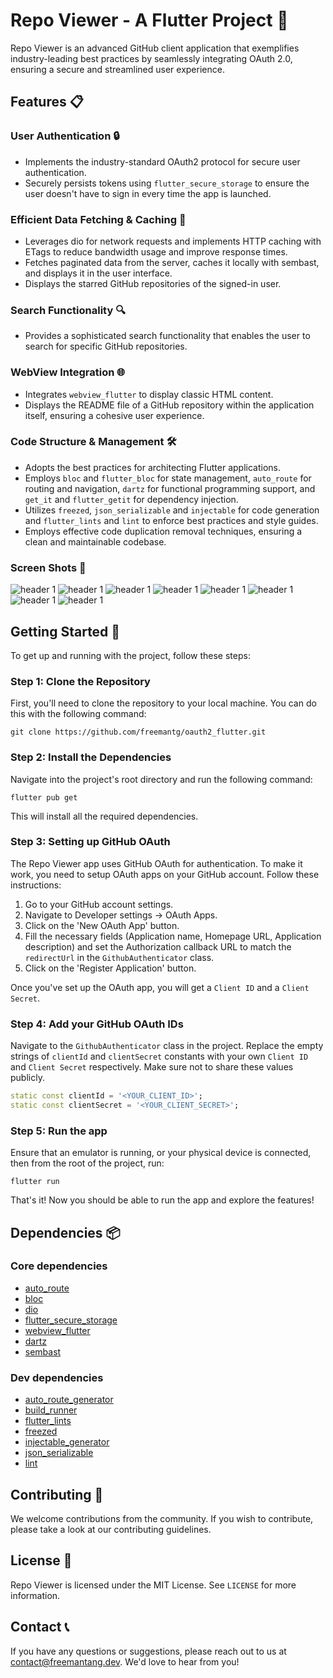 # Repo Viewer - A Flutter Project 🐙

Repo Viewer is an advanced GitHub client application that exemplifies industry-leading best practices by seamlessly integrating OAuth 2.0, ensuring a secure and streamlined user experience.

## Features 📋

### User Authentication 🔒
- Implements the industry-standard OAuth2 protocol for secure user authentication.
- Securely persists tokens using `flutter_secure_storage` to ensure the user doesn't have to sign in every time the app is launched.

### Efficient Data Fetching & Caching 🔄
- Leverages dio for network requests and implements HTTP caching with ETags to reduce bandwidth usage and improve response times.
- Fetches paginated data from the server, caches it locally with sembast, and displays it in the user interface.
- Displays the starred GitHub repositories of the signed-in user.

### Search Functionality 🔍
- Provides a sophisticated search functionality that enables the user to search for specific GitHub repositories.

### WebView Integration 🌐
- Integrates `webview_flutter` to display classic HTML content.
- Displays the README file of a GitHub repository within the application itself, ensuring a cohesive user experience.

### Code Structure & Management 🛠️
- Adopts the best practices for architecting Flutter applications.
- Employs `bloc` and `flutter_bloc` for state management, `auto_route` for routing and navigation, `dartz` for functional programming support, and `get_it` and `flutter_getit` for dependency injection.
- Utilizes `freezed`, `json_serializable` and `injectable` for code generation and `flutter_lints` and `lint` to enforce best practices and style guides.
- Employs effective code duplication removal techniques, ensuring a clean and maintainable codebase.

### Screen Shots 📱

![header 1](screenshots/oauth2_1.png)
![header 1](screenshots/oauth2_2.png)
![header 1](screenshots/oauth2_3.png)
![header 1](screenshots/oauth2_4.png)
![header 1](screenshots/oauth2_5.png)
![header 1](screenshots/oauth2_6.png)
![header 1](screenshots/oauth2_7.png)
![header 1](screenshots/oauth2_8.png)


## Getting Started 🚀

To get up and running with the project, follow these steps:

### Step 1: Clone the Repository

First, you'll need to clone the repository to your local machine. You can do this with the following command:

```
git clone https://github.com/freemantg/oauth2_flutter.git
```

### Step 2: Install the Dependencies

Navigate into the project's root directory and run the following command:

```
flutter pub get
```

This will install all the required dependencies.

### Step 3: Setting up GitHub OAuth

The Repo Viewer app uses GitHub OAuth for authentication. To make it work, you need to setup OAuth apps on your GitHub account. Follow these instructions:

1. Go to your GitHub account settings.
2. Navigate to Developer settings -> OAuth Apps.
3. Click on the 'New OAuth App' button.
4. Fill the necessary fields (Application name, Homepage URL, Application description) and set the Authorization callback URL to match the `redirectUrl` in the `GithubAuthenticator` class.
5. Click on the 'Register Application' button.

Once you've set up the OAuth app, you will get a `Client ID` and a `Client Secret`. 

### Step 4: Add your GitHub OAuth IDs

Navigate to the `GithubAuthenticator` class in the project. Replace the empty strings of `clientId` and `clientSecret` constants with your own `Client ID` and `Client Secret` respectively. Make sure not to share these values publicly.

```dart
static const clientId = '<YOUR_CLIENT_ID>';
static const clientSecret = '<YOUR_CLIENT_SECRET>';
```

### Step 5: Run the app

Ensure that an emulator is running, or your physical device is connected, then from the root of the project, run:

```
flutter run
```

That's it! Now you should be able to run the app and explore the features!



## Dependencies 📦

### Core dependencies
- [auto_route](https://pub.dev/packages/auto_route)
- [bloc](https://pub.dev/packages/bloc)
- [dio](https://pub.dev/packages/dio)
- [flutter_secure_storage](https://pub.dev/packages/flutter_secure_storage)
- [webview_flutter](https://pub.dev/packages/webview_flutter)
- [dartz](https://pub.dev/packages/dartz)
- [sembast](https://pub.dev/packages/sembast)

### Dev dependencies
- [auto_route_generator](https://pub.dev/packages/auto_route_generator)
- [build_runner](https://pub.dev/packages/build_runner)
- [flutter_lints](https://pub.dev/packages/flutter_lints)
- [freezed](https://pub.dev/packages/freezed)
- [injectable_generator](https://pub.dev/packages/injectable_generator)
- [json_serializable](https://pub.dev/packages/json_serializable)
- [lint](https://pub.dev/packages/lint)

## Contributing 🤝

We welcome contributions from the community. If you wish to contribute, please take a look at our contributing guidelines.

## License 📄

Repo Viewer is licensed under the MIT License. See `LICENSE` for more information.

## Contact 📞

If you have any questions or suggestions, please reach out to us at <contact@freemantang.dev>. We'd love to hear from you!
